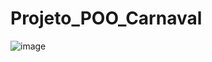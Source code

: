 # Projeto_POO_Carnaval

![image](https://user-images.githubusercontent.com/79717705/136480736-37bff9de-4515-429e-9e59-406ca821b0b7.png)


